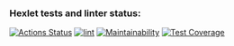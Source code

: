 ### Hexlet tests and linter status:
[![Actions Status](https://github.com/vasilievpg/python-project-lvl2/workflows/hexlet-check/badge.svg)](https://github.com/vasilievpg/python-project-lvl2/actions)
[![lint](https://github.com/vasilievpg/python-project-lvl2/actions/workflows/lint.yml/badge.svg)](https://github.com/vasilievpg/python-project-lvl2/actions/workflows/lint.yml)
[![Maintainability](https://api.codeclimate.com/v1/badges/77ec02ac613d9ddac889/maintainability)](https://codeclimate.com/github/vasilievpg/python-project-lvl2/maintainability)
[![Test Coverage](https://api.codeclimate.com/v1/badges/77ec02ac613d9ddac889/test_coverage)](https://codeclimate.com/github/vasilievpg/python-project-lvl2/test_coverage)
